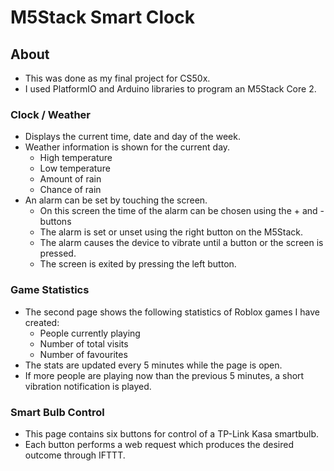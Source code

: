 # M5Stack Smart Clock

## About
 - This was done as my final project for CS50x.
 - I used PlatformIO and Arduino libraries to program an M5Stack Core 2.

### Clock / Weather
 - Displays the current time, date and day of the week.
 - Weather information is shown for the current day.
   - High temperature
   - Low temperature
   - Amount of rain
   - Chance of rain
 - An alarm can be set by touching the screen.
   - On this screen the time of the alarm can be chosen using the + and - buttons
   - The alarm is set or unset using the right button on the M5Stack.
   - The alarm causes the device to vibrate until a button or the screen is pressed.
   - The screen is exited by pressing the left button.

### Game Statistics
 - The second page shows the following statistics of Roblox games I have created:
   - People currently playing
   - Number of total visits
   - Number of favourites
 - The stats are updated every 5 minutes while the page is open.
 - If more people are playing now than the previous 5 minutes, a short vibration notification is played.

### Smart Bulb Control
 - This page contains six buttons for control of a TP-Link Kasa smartbulb.
 - Each button performs a web request which produces the desired outcome through IFTTT.
